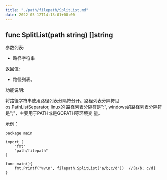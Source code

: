 ```yaml
---
title: "./path/filepath/SplitList.md"
date: 2022-05-12T14:13:01+08:00
---
```

## func SplitList(path string) []string  

参数列表:

- 路径字符串
 
返回值:

- 路径列表。

功能说明:

将路径字符串使用路径列表分隔符分开。路径列表分隔符见os.PathListSeparator, linux的
路径列表分隔符是":", windows的路径列表分隔符是";"，主要用于PATH或是GOPATH等环境变
量。

示例：

~~~
package main

import (
    "fmt"
    "path/filepath"
)

func main(){
    fmt.Printf("%v\n", filepath.SplitList("a/b;c/d"))  //[a/b; c/d]
}
~~~

